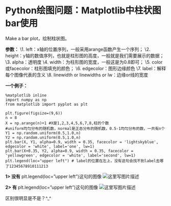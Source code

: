 # Python绘图问题：Matplotlib中柱状图bar使用

Make a bar plot，绘制柱状图。

**参数：** 
\1. left：x轴的位置序列，一般采用arange函数产生一个序列； 
\2. height：y轴的数值序列，也就是柱形图的高度，一般就是我们需要展示的数据； 
\3. alpha：透明度 
\4. width：为柱形图的宽度，一般这是为0.8即可； 
\5. color或facecolor：柱形图填充的颜色； 
\6. edgecolor：图形边缘颜色 
\7. label：解释每个图像代表的含义 
\8. linewidth or linewidths or lw：边缘or线的宽度

**一个例子：**

```
%matplotlib inline
import numpy as np
from matplotlib import pyplot as plt

plt.figure(figsize=(9,6))
n = 8
X = np.arange(n)+1 #X是1,2,3,4,5,6,7,8,柱的个数
#uniform均匀分布的随机数，normal是正态分布的随机数，0.5-1均匀分布的数，一共有n个
Y1 = np.random.uniform(0.5,1.0,n)
Y2 = np.random.uniform(0.5,1.0,n)
plt.bar(X, Y1, alpha=0.9, width = 0.35, facecolor = 'lightskyblue', edgecolor = 'white', label='one', lw=1)
plt.bar(X+0.35, Y2, alpha=0.9, width = 0.35, facecolor = 'yellowgreen', edgecolor = 'white', label='second', lw=1)
plt.legend(loc="upper left") # label的位置在左上，没有这句会找不到label去哪了12345678910111213
```

**1> 没有** plt.legend(loc=”upper left”)这句的图像 
![这里写图片描述](https://img-blog.csdn.net/20171009224906952?watermark/2/text/aHR0cDovL2Jsb2cuY3Nkbi5uZXQvbGlhbmd6dW9qaWF5aQ==/font/5a6L5L2T/fontsize/400/fill/I0JBQkFCMA==/dissolve/70/gravity/SouthEast)

**2> 有** plt.legend(loc=”upper left”)这句的图像 
![这里写图片描述](https://img-blog.csdn.net/20171009235403334?watermark/2/text/aHR0cDovL2Jsb2cuY3Nkbi5uZXQvbGlhbmd6dW9qaWF5aQ==/font/5a6L5L2T/fontsize/400/fill/I0JBQkFCMA==/dissolve/70/gravity/SouthEast)

区别很明显是不是？^_^